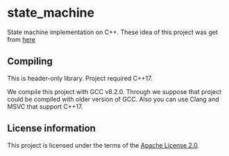 # state_machine

State machine implementation on C++. These idea of this project was get from [here](https://stackoverflow.com/questions/844183/regular-expression-implementation-details)

## Compiling

This is header-only library. Project required C++17.

We compile this project with GCC v8.2.0. Through we suppose that project could be compiled with older version of GCC.
Also you can use Clang and MSVC that support C++17.

## License information

This project is licensed under the terms of the [Apache License 2.0](LICENSE).
